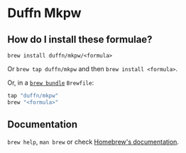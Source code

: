 # Duffn Mkpw

## How do I install these formulae?

`brew install duffn/mkpw/<formula>`

Or `brew tap duffn/mkpw` and then `brew install <formula>`.

Or, in a [`brew bundle`](https://github.com/Homebrew/homebrew-bundle) `Brewfile`:

```ruby
tap "duffn/mkpw"
brew "<formula>"
```

## Documentation

`brew help`, `man brew` or check [Homebrew's documentation](https://docs.brew.sh).
